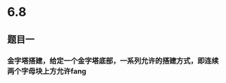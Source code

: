 # 6.8
## 题目一
### 金字塔搭建，给定一个金字塔底部，一系列允许的搭建方式，即连续两个字母块上方允许fang
<!--stackedit_data:
eyJoaXN0b3J5IjpbLTI1MTU3MzIyNiw5Nzc5OTYyMThdfQ==
-->